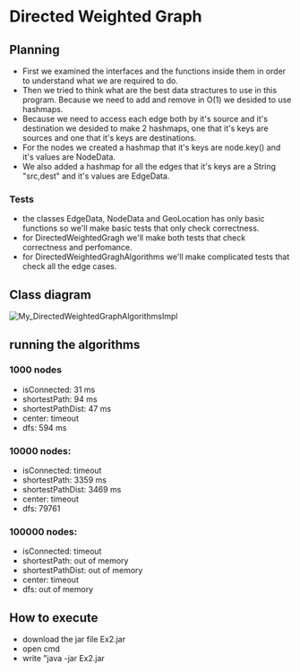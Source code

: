 # Directed Weighted Graph
## Planning
- First we examined the interfaces and the functions inside them in order to understand what we are required to do.
- Then we tried to think what are the best data stractures to use in this program. Because we need to add and remove in O(1) we desided to use hashmaps.
- Because we need to access each edge both by it's source and it's destination we desided to make 2 hashmaps, one that it's keys are sources and one that it's keys are destinations.
- For the nodes we created a hashmap that it's keys are node.key() and it's values are NodeData. 
- We also added a hashmap for all the edges that it's keys are a String "src,dest" and it's values are EdgeData.
### Tests
- the classes EdgeData, NodeData and GeoLocation has only basic functions so we'll make basic tests that only check correctness.
- for DirectedWeightedGragh we'll make both tests that check correctness and perfomance.
- for DirectedWeightedGraghAlgorithms we'll make complicated tests that check all the edge cases. 

## Class diagram
![My_DirectedWeightedGraphAlgorithmsImpl](https://user-images.githubusercontent.com/85555432/145365136-9dc0fa1d-2f4d-48d4-8e11-2f130b43eef2.png)

## running the algorithms
### 1000 nodes
- isConnected: 31 ms
- shortestPath: 94 ms
- shortestPathDist: 47 ms
- center: timeout
- dfs: 594 ms
### 10000 nodes:
- isConnected: timeout
- shortestPath: 3359 ms
- shortestPathDist: 3469 ms
- center: timeout
- dfs: 79761
### 100000 nodes:
- isConnected: timeout
- shortestPath: out of memory
- shortestPathDist: out of memory
- center: timeout
- dfs: out of memory
## How to execute
- download the jar file Ex2.jar
- open cmd
- write "java -jar Ex2.jar <json file name>

